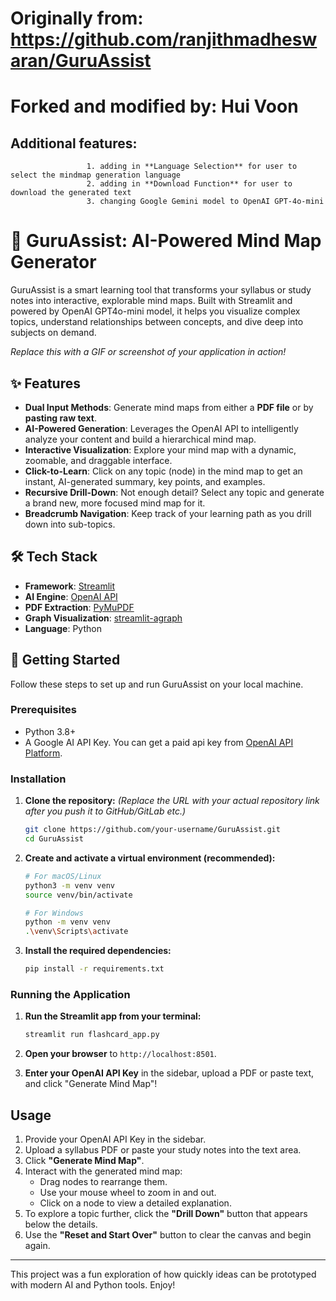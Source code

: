 # Originally from: https://github.com/ranjithmadheswaran/GuruAssist

# Forked and modified by: Hui Voon 
## Additional features: 
                     1. adding in **Language Selection** for user to select the mindmap generation language
                     2. adding in **Download Function** for user to download the generated text 
                     3. changing Google Gemini model to OpenAI GPT-4o-mini 



# 🧠 GuruAssist: AI-Powered Mind Map Generator

GuruAssist is a smart learning tool that transforms your syllabus or study notes into interactive, explorable mind maps. Built with Streamlit and powered by OpenAI GPT4o-mini model, it helps you visualize complex topics, understand relationships between concepts, and dive deep into subjects on demand.

*Replace this with a GIF or screenshot of your application in action!*

## ✨ Features

- **Dual Input Methods**: Generate mind maps from either a **PDF file** or by **pasting raw text**.
- **AI-Powered Generation**: Leverages the OpenAI API to intelligently analyze your content and build a hierarchical mind map.
- **Interactive Visualization**: Explore your mind map with a dynamic, zoomable, and draggable interface.
- **Click-to-Learn**: Click on any topic (node) in the mind map to get an instant, AI-generated summary, key points, and examples.
- **Recursive Drill-Down**: Not enough detail? Select any topic and generate a brand new, more focused mind map for it.
- **Breadcrumb Navigation**: Keep track of your learning path as you drill down into sub-topics.

## 🛠️ Tech Stack

- **Framework**: [Streamlit](https://streamlit.io/)
- **AI Engine**: [OpenAI API](https://platform.openai.com/)
- **PDF Extraction**: [PyMuPDF](https://pymupdf.readthedocs.io/en/latest/)
- **Graph Visualization**: [streamlit-agraph](https://github.com/ChrisChs/streamlit-agraph)
- **Language**: Python

## 🚀 Getting Started

Follow these steps to set up and run GuruAssist on your local machine.

### Prerequisites

- Python 3.8+
- A Google AI API Key. You can get a paid api key from [OpenAI API Platform](https://platform.openai.com/).

### Installation

1.  **Clone the repository:**
    *(Replace the URL with your actual repository link after you push it to GitHub/GitLab etc.)*
    ```bash
    git clone https://github.com/your-username/GuruAssist.git
    cd GuruAssist
    ```

2.  **Create and activate a virtual environment (recommended):**
    ```bash
    # For macOS/Linux
    python3 -m venv venv
    source venv/bin/activate

    # For Windows
    python -m venv venv
    .\venv\Scripts\activate
    ```

3.  **Install the required dependencies:**
    ```bash
    pip install -r requirements.txt
    ```

### Running the Application

1.  **Run the Streamlit app from your terminal:**
    ```bash
    streamlit run flashcard_app.py
    ```

2.  **Open your browser** to `http://localhost:8501`.

3.  **Enter your OpenAI API Key** in the sidebar, upload a PDF or paste text, and click "Generate Mind Map"!

## Usage

1.  Provide your OpenAI API Key in the sidebar.
2.  Upload a syllabus PDF or paste your study notes into the text area.
3.  Click **"Generate Mind Map"**.
4.  Interact with the generated mind map:
    - Drag nodes to rearrange them.
    - Use your mouse wheel to zoom in and out.
    - Click on a node to view a detailed explanation.
5.  To explore a topic further, click the **"Drill Down"** button that appears below the details.
6.  Use the **"Reset and Start Over"** button to clear the canvas and begin again.

---
This project was a fun exploration of how quickly ideas can be prototyped with modern AI and Python tools. Enjoy!
